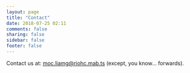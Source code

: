 ```yaml
---
layout: page
title: "Contact"
date: 2018-07-25 02:11
comments: false
sharing: false
sidebar: false
footer: false
---
```

Contact us at: moc.liamg@riohc.mab.ts (except, you know... forwards).
